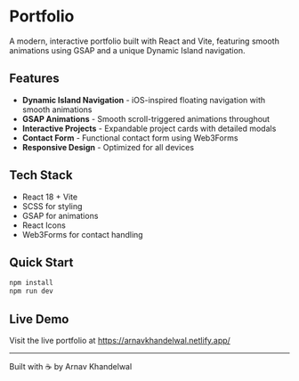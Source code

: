 # Portfolio

A modern, interactive portfolio built with React and Vite, featuring smooth animations using GSAP and a unique Dynamic Island navigation.

## Features

- **Dynamic Island Navigation** - iOS-inspired floating navigation with smooth animations
- **GSAP Animations** - Smooth scroll-triggered animations throughout
- **Interactive Projects** - Expandable project cards with detailed modals
- **Contact Form** - Functional contact form using Web3Forms
- **Responsive Design** - Optimized for all devices

## Tech Stack

- React 18 + Vite
- SCSS for styling
- GSAP for animations
- React Icons
- Web3Forms for contact handling

## Quick Start

```bash
npm install
npm run dev
```

## Live Demo

Visit the live portfolio at https://arnavkhandelwal.netlify.app/

---

Built with ☕️ by Arnav Khandelwal
